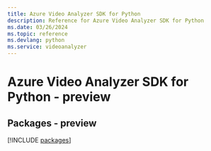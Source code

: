 ```yaml
---
title: Azure Video Analyzer SDK for Python
description: Reference for Azure Video Analyzer SDK for Python
ms.date: 03/26/2024
ms.topic: reference
ms.devlang: python
ms.service: videoanalyzer
---
```

# Azure Video Analyzer SDK for Python - preview
## Packages - preview
[!INCLUDE [packages](video-analyzer-index.md)]